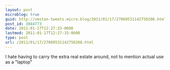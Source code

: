 ```yaml
---
layout: post
microblog: true
guid: http://vmstan-tweets.micro.blog/2011/01/17/27069531142750208.html
post_id: 3044773
date: 2011-01-17T12:27:33-0600
lastmod: 2011-01-17T12:27:33-0600
type: post
url: /2011/01/17/27069531142750208.html
---
```

I hate having to carry the extra real estate around, not to mention actual use as a "laptop"
